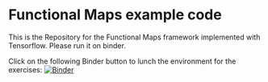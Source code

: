 # Functional Maps example code 

This is the Repository for the Functional Maps framework implemented with Tensorflow. Please run it on binder.

Click on the following Binder button to lunch the environment for the exercises: [![Binder](https://mybinder.org/badge_logo.svg)](https://mybinder.org/v2/gh/melzismn/fmap/master)
